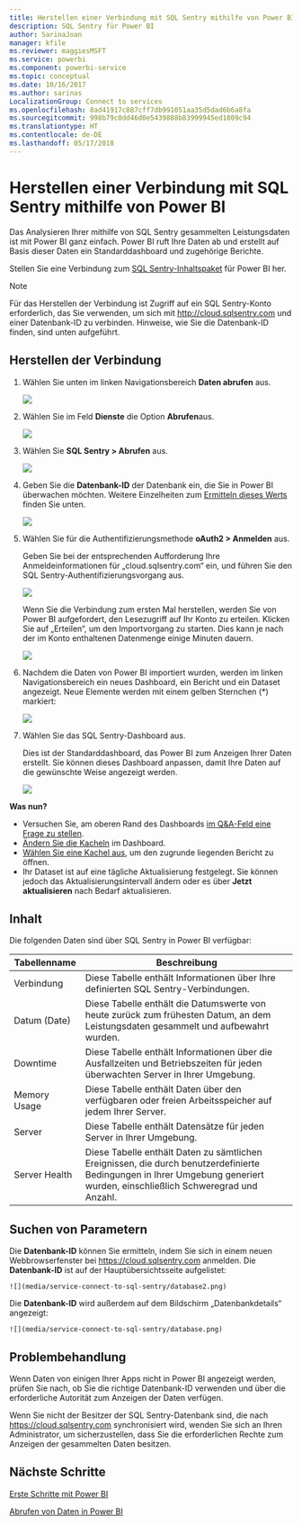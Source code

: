```yaml
---
title: Herstellen einer Verbindung mit SQL Sentry mithilfe von Power BI
description: SQL Sentry für Power BI
author: SarinaJoan
manager: kfile
ms.reviewer: maggiesMSFT
ms.service: powerbi
ms.component: powerbi-service
ms.topic: conceptual
ms.date: 10/16/2017
ms.author: sarinas
LocalizationGroup: Connect to services
ms.openlocfilehash: 8ad41917c887cff7db991051aa35d5dad6b6a8fa
ms.sourcegitcommit: 998b79c0dd46d0e5439888b83999945ed1809c94
ms.translationtype: HT
ms.contentlocale: de-DE
ms.lasthandoff: 05/17/2018
---
```

# <a name="connect-to-sql-sentry-with-power-bi"></a>Herstellen einer Verbindung mit SQL Sentry mithilfe von Power BI
Das Analysieren Ihrer mithilfe von SQL Sentry gesammelten Leistungsdaten ist mit Power BI ganz einfach. Power BI ruft Ihre Daten ab und erstellt auf Basis dieser Daten ein Standarddashboard und zugehörige Berichte.

Stellen Sie eine Verbindung zum [SQL Sentry-Inhaltspaket](https://app.powerbi.com/groups/me/getdata/services/sql-sentry) für Power BI her.

>[!NOTE]
>Für das Herstellen der Verbindung ist Zugriff auf ein SQL Sentry-Konto erforderlich, das Sie verwenden, um sich mit http://cloud.sqlsentry.com und einer Datenbank-ID zu verbinden.  Hinweise, wie Sie die Datenbank-ID finden, sind unten aufgeführt.

## <a name="how-to-connect"></a>Herstellen der Verbindung
1. Wählen Sie unten im linken Navigationsbereich **Daten abrufen** aus.
   
   ![](media/service-connect-to-sql-sentry/pbi_getdata.png)
2. Wählen Sie im Feld **Dienste** die Option **Abrufen**aus.
   
   ![](media/service-connect-to-sql-sentry/pbi_getservices.png) 
3. Wählen Sie **SQL Sentry \> Abrufen** aus.
   
   ![](media/service-connect-to-sql-sentry/sqlsentry.png)
4. Geben Sie die **Datenbank-ID** der Datenbank ein, die Sie in Power BI überwachen möchten. Weitere Einzelheiten zum [Ermitteln dieses Werts](#FindingParams) finden Sie unten.
   
   ![](media/service-connect-to-sql-sentry/img2400.png)
5. Wählen Sie für die Authentifizierungsmethode **oAuth2 \> Anmelden** aus.
   
   Geben Sie bei der entsprechenden Aufforderung Ihre Anmeldeinformationen für „cloud.sqlsentry.com“ ein, und führen Sie den SQL Sentry-Authentifizierungsvorgang aus.
   
   ![](media/service-connect-to-sql-sentry/img6400.png)
   
   Wenn Sie die Verbindung zum ersten Mal herstellen, werden Sie von Power BI aufgefordert, den Lesezugriff auf Ihr Konto zu erteilen. Klicken Sie auf „Erteilen“, um den Importvorgang zu starten.  Dies kann je nach der im Konto enthaltenen Datenmenge einige Minuten dauern.
   
   ![](media/service-connect-to-sql-sentry/img7400.png)
6. Nachdem die Daten von Power BI importiert wurden, werden im linken Navigationsbereich ein neues Dashboard, ein Bericht und ein Dataset angezeigt. Neue Elemente werden mit einem gelben Sternchen (\*) markiert:
   
   ![](media/service-connect-to-sql-sentry/img8200.png)
7. Wählen Sie das SQL Sentry-Dashboard aus.
   
   Dies ist der Standarddashboard, das Power BI zum Anzeigen Ihrer Daten erstellt. Sie können dieses Dashboard anpassen, damit Ihre Daten auf die gewünschte Weise angezeigt werden.
   
   ![](media/service-connect-to-sql-sentry/img9dashboard800.png)

**Was nun?**

* Versuchen Sie, am oberen Rand des Dashboards [im Q&A-Feld eine Frage zu stellen](power-bi-q-and-a.md).
* [Ändern Sie die Kacheln](service-dashboard-edit-tile.md) im Dashboard.
* [Wählen Sie eine Kachel aus](service-dashboard-tiles.md), um den zugrunde liegenden Bericht zu öffnen.
* Ihr Dataset ist auf eine tägliche Aktualisierung festgelegt. Sie können jedoch das Aktualisierungsintervall ändern oder es über **Jetzt aktualisieren** nach Bedarf aktualisieren.

## <a name="whats-included"></a>Inhalt
Die folgenden Daten sind über SQL Sentry in Power BI verfügbar:

| Tabellenname | Beschreibung |
| --- | --- |
| Verbindung |Diese Tabelle enthält Informationen über Ihre definierten SQL Sentry-Verbindungen. |
| Datum (Date)<br /> |Diese Tabelle enthält die Datumswerte von heute zurück zum frühesten Datum, an dem Leistungsdaten gesammelt und aufbewahrt wurden. |
| Downtime<br /> |Diese Tabelle enthält Informationen über die Ausfallzeiten und Betriebszeiten für jeden überwachten Server in Ihrer Umgebung. |
| Memory Usage<br /> |Diese Tabelle enthält Daten über den verfügbaren oder freien Arbeitsspeicher auf jedem Ihrer Server.<br /> |
| Server<br /> |Diese Tabelle enthält Datensätze für jeden Server in Ihrer Umgebung. |
| Server Health<br /> |Diese Tabelle enthält Daten zu sämtlichen Ereignissen, die durch benutzerdefinierte Bedingungen in Ihrer Umgebung generiert wurden, einschließlich Schweregrad und Anzahl. |

<a name="FindingParams"></a>

## <a name="finding-parameters"></a>Suchen von Parametern
Die **Datenbank-ID** können Sie ermitteln, indem Sie sich in einem neuen Webbrowserfenster bei <https://cloud.sqlsentry.com> anmelden.  Die **Datenbank-ID** ist auf der Hauptübersichtsseite aufgelistet:

    ![](media/service-connect-to-sql-sentry/database2.png)

Die **Datenbank-ID** wird außerdem auf dem Bildschirm „Datenbankdetails“ angezeigt:

    ![](media/service-connect-to-sql-sentry/database.png)


## <a name="troubleshooting"></a>Problembehandlung
Wenn Daten von einigen Ihrer Apps nicht in Power BI angezeigt werden, prüfen Sie nach, ob Sie die richtige Datenbank-ID verwenden und über die erforderliche Autorität zum Anzeigen der Daten verfügen. 

Wenn Sie nicht der Besitzer der SQL Sentry-Datenbank sind, die nach <https://cloud.sqlsentry.com> synchronisiert wird, wenden Sie sich an Ihren Administrator, um sicherzustellen, dass Sie die erforderlichen Rechte zum Anzeigen der gesammelten Daten besitzen.

## <a name="next-steps"></a>Nächste Schritte
[Erste Schritte mit Power BI](service-get-started.md)

[Abrufen von Daten in Power BI](service-get-data.md)

